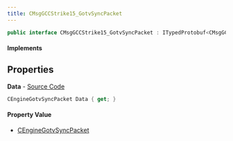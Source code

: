 ```yaml
---
title: CMsgGCCStrike15_GotvSyncPacket
---
```


```csharp
public interface CMsgGCCStrike15_GotvSyncPacket : ITypedProtobuf<CMsgGCCStrike15_GotvSyncPacket>, INativeHandle
```

#### Implements

## Properties

**Data** - [Source Code](https://github.com/swiftly-solution/swiftlys2/blob/main/managed/src/SwiftlyS2.Generated/Protobufs/Interfaces/CMsgGCCStrike15_GotvSyncPacket.cs#L13)

```csharp
CEngineGotvSyncPacket Data { get; }
```

#### Property Value

- [CEngineGotvSyncPacket](/docs/api/shared/protobufdefinitions/cenginegotvsyncpacket)

